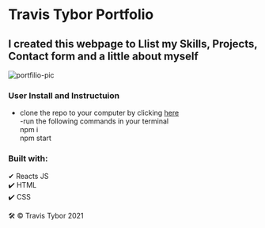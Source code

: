 # Travis Tybor Portfolio

## I created this webpage to Llist my Skills, Projects, Contact form and a little about myself
![portfilio-pic](https://user-images.githubusercontent.com/77369211/147782562-4e25a376-c167-4625-85cd-024d07f35deb.jpg)


###  User Install and Instructuion
- clone the repo to your computer by clicking [here](https://github.com/tygrski/portfolio-react)<br/>
-run the following commands in your terminal<br/>
npm i<br/>
npm start

### Built with: <br/>
✔ Reacts JS<br/>
✔️ HTML<br/>
✔️ CSS


🛠️ © Travis Tybor 2021

